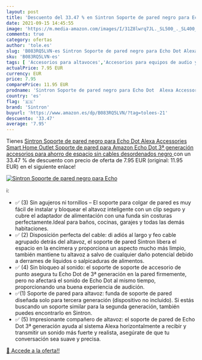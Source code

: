 ```yaml
---
layout: post
title: 'Descuento del 33.47 % en Sintron Soporte de pared negro para Echo'
date: 2021-09-15 14:45:55
image: 'https://m.media-amazon.com/images/I/31Z8lwrq7JL._SL500_._SL400_.jpg'
comments: true
category: ofertas
author: 'tole.es'
slug: 'B083RQ5LVN-es Sintron Soporte de pared negro para Echo Dot Alexa...'
sku: 'B083RQ5LVN-es'
tags: [ 'Accesorios para altavoces','Accesorios para equipos de audio y Hi-Fi','Electrónica','Equipos de audio y Hi-Fi','Soportes para altavoces','alexa','amazon','echo','sintron', ]
actualPrice: 7.95 EUR
currency: EUR
price: 7.95
comparePrice: 11.95 EUR
prodname: 'Sintron Soporte de pared negro para Echo Dot  Alexa Accessories Smart Home Outlet Soporte de pared para Amazon Echo Dot 3ª generación  accesorios para ahorro de espacio sin cables desordenados  negro '
country: 'es'
flag: '🇪🇸'
brand: 'Sintron'
buyurl: 'https://www.amazon.es/dp/B083RQ5LVN/?tag=tolees-21'
descuento: '33.47'
average: '7.95'
---
```


Tienes [Sintron Soporte de pared negro para Echo Dot  Alexa Accessories Smart Home Outlet Soporte de pared para Amazon Echo Dot 3ª generación  accesorios para ahorro de espacio sin cables desordenados  negro ](https://www.amazon.es/dp/B083RQ5LVN/?tag=tolees-21) con un 33.47 % de descuento con precio de oferta de 7.95 EUR (original: 11.95 EUR) en el siguiente enlace!

[![Sintron Soporte de pared negro para Echo](https://m.media-amazon.com/images/I/31Z8lwrq7JL._SL500_._SL400_.jpg)](https://www.amazon.es/dp/B083RQ5LVN/?tag=tolees-21)

ℹ️:

- ✅ (3) Sin agujeros ni tornillos – El soporte para colgar de pared es muy fácil de instalar y bloquear el altavoz inteligente con un clip seguro y cubre el adaptador de alimentación con una funda sin costuras perfectamente.Ideal para baños, cocinas, garajes y todas las demás habitaciones.
- ✅ (2) Disposición perfecta del cable: di adiós al largo y feo cable agrupado detrás del altavoz, el soporte de pared Sintron libera el espacio en la encimera y proporciona un aspecto mucho más limpio, también mantiene tu altavoz a salvo de cualquier daño potencial debido a derrames de líquidos o salpicaduras de alimentos.
- ✅ (4) Sin bloqueo al sonido: el soporte de soporte de accesorio de punto asegura tu Echo Dot de 3ª generación en la pared firmemente, pero no afectará el sonido de Echo Dot al mismo tiempo, proporcionando una buena experiencia de audición.
- ✅(1) Soporte de pared para altavoz: funda de soporte de pared diseñada solo para tercera generación (dispositivo no incluido). Si estás buscando un soporte similar para la segunda generación, también puedes encontrarlo en Sintron.
- ✅ (5) Impresionante compañero de altavoz: el soporte de pared de Echo Dot 3ª generación ayuda al sistema Alexa horizontalmente a recibir y transmitir un sonido más fuerte y realista, asegúrate de que tu conversación sea suave y precisa.

[🛒 Accede a la oferta!!](https://www.amazon.es/dp/B083RQ5LVN/?tag=tolees-21)
